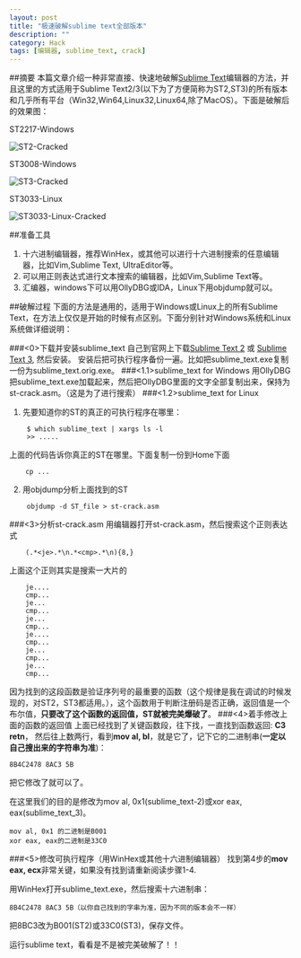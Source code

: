 ```yaml
---
layout: post
title: "极速破解sublime text全部版本"
description: ""
category: Hack
tags: [编辑器, sublime_text, crack]
---
```


##摘要
本篇文章介绍一种非常直接、快速地破解[Sublime Text](http://www.sublimetext.com)编辑器的方法，并且这里的方式适用于Sublime Text2/3(以下为了方便简称为ST2,ST3)的所有版本和几乎所有平台（Win32,Win64,Linux32,Linux64,除了MacOS）。下面是破解后的效果图：

ST2217-Windows

![ST2-Cracked](https://dl.dropboxusercontent.com/u/6893139/images/2013-05-20-st2217-cracked.png)

ST3008-Windows

![ST3-Cracked](https://dl.dropboxusercontent.com/u/6893139/images/2013-05-20-st3008-cracked.png)

ST3033-Linux

![ST3033-Linux-Cracked](https://dl.dropboxusercontent.com/u/6893139/images/2013-05-21-st-3033-cracked.png)

##准备工具
1. 十六进制编辑器，推荐WinHex，或其他可以进行十六进制搜索的任意编辑器，比如Vim,Sublime Text, UltraEditor等。
2. 可以用正则表达式进行文本搜索的编辑器，比如Vim,Sublime Text等。
3. 汇编器，windows下可以用OllyDBG或IDA，Linux下用objdump就可以。

##破解过程
下面的方法是通用的，适用于Windows或Linux上的所有Sublime Text，在方法上仅仅是开始的时候有点区别。下面分别针对Windows系统和Linux系统做详细说明：

###<0>下载并安装sublime_text
自己到官网上下载[Sublime Text 2](http://www.sublimetext.com/2) 或 [Sublime Text 3](http://www.sublimetext.com/3), 然后安装。
安装后把可执行程序备份一遍。比如把sublime_text.exe复制一份为sublime_text.orig.exe。
###<1.1>sublime_text for Windows
用OllyDBG把sublime_text.exe加载起来，然后把OllyDBG里面的文字全部复制出来，保持为st-crack.asm。（这是为了进行搜索）
###<1.2>sublime_text for Linux
1. 先要知道你的ST的真正的可执行程序在哪里：
	
		$ which sublime_text | xargs ls -l
		>> .....
上面的代码告诉你真正的ST在哪里。下面复制一份到Home下面

		cp ... 

2. 用objdump分析上面找到的ST
		
		objdump -d ST_file > st-crack.asm
 
###<3>分析st-crack.asm
用编辑器打开st-crack.asm，然后搜索这个正则表达式

		(.*<je>.*\n.*<cmp>.*\n){8,}

上面这个正则其实是搜索一大片的
	
		je....
		cmp...
		je...
		cmp...
		je...
		cmp...
		je....
		cmp...
		je...
		cmp...
		je...
		cmp...

因为找到的这段函数是验证序列号的最重要的函数（这个规律是我在调试的时候发现的，对ST2，ST3都适用。），这个函数用于判断注册码是否正确，返回值是一个布尔值，**只要改了这个函数的返回值，ST就被完美爆破了**。
###<4>着手修改上面的函数的返回值
上面已经找到了关键函数段，往下找，一直找到函数返回: **C3    retn**，
然后往上数两行，看到**mov al, bl**，就是它了，记下它的二进制串(**一定以自己搜出来的字符串为准**)：

	8B4C2478 8AC3 5B
把它修改了就可以了。

在这里我们的目的是修改为mov al, 0x1(sublime_text-2)或xor eax, eax(sublime_text_3)。

	mov al, 0x1 的二进制是B001
	xor eax, eax的二进制是33C0
	

###<5>修改可执行程序（用WinHex或其他十六进制编辑器）
找到第4步的**mov eax, ecx**非常关键，如果没有找到请重新阅读步骤1-4.

用WinHex打开sublime_text.exe，然后搜索十六进制串：

	8B4C2478 8AC3 5B（以你自己找到的字串为准，因为不同的版本会不一样）
把8BC3改为B001(ST2)或33C0(ST3)，保存文件。

运行sublime text，看看是不是被完美破解了！！


